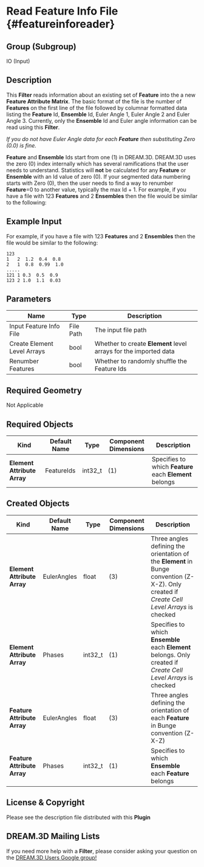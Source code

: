 Read Feature Info File {#featureinforeader}
=============

## Group (Subgroup) ##

IO (Input)

## Description ##

This **Filter** reads information about an existing set of **Feature** into the a new **Feature Attribute Matrix**. The basic format of the file is the number of **Features** on the first line of the file followed by columnar formatted data listing the **Feature** Id, **Ensemble** Id, Euler Angle 1, Euler Angle 2 and Euler Angle 3. Currently, only the **Ensemble** Id and Euler angle information can be read using this **Filter**.

*If you do not have Euler Angle data for each **Feature** then substituting Zero (0.0) is fine.*

**Feature** and **Ensemble** Ids start from one (1) in DREAM.3D. DREAM.3D uses the zero (0) index internally which has several ramifications that the user needs to understand. Statistics will **not** be calculated for any **Feature** or **Ensemble** with an Id value of zero (0). If your segmented data numbering starts with Zero (0), then the user needs to find a way to renumber **Feature**=0 to another value, typically the max Id + 1. For example, if you have a file with 123 **Features** and 2 **Ensembles** then the file would be similar to the following: 

## Example Input ##

For example, if you have a file with 123 **Features** and 2 **Ensembles** then the file would be similar to the following:

    123
    1   2  1.2  0.4  0.8
    2   1  0.8  0.99  1.0
    .....
    121 1 0.3  0.5  0.9
    123 2 1.0  1.1  0.03

## Parameters ##

| Name | Type | Description |
|------|------|-------------|
| Input Feature Info File | File Path | The input file path |
| Create Element Level Arrays | bool | Whether to create **Element** level arrays for the imported data |
| Renumber Features | bool | Whether to randomly shuffle the Feature Ids |

## Required Geometry ##

Not Applicable

## Required Objects ##

| Kind | Default Name | Type | Component Dimensions | Description |
|------|--------------|------|----------------------|-------------|
| **Element Attribute Array** | FeatureIds | int32_t | (1) | Specifies to which **Feature** each **Element** belongs |

## Created Objects ##

| Kind | Default Name | Type | Component Dimensions | Description |
|------|--------------|-------------|---------|----------|
| **Element Attribute Array** | EulerAngles | float | (3)  | Three angles defining the orientation of the **Element** in Bunge convention (Z-X-Z). Only created if _Create Cell Level Arrays_ is checked |
| **Element Attribute Array** | Phases | int32_t | (1) | Specifies to which **Ensemble** each **Element** belongs. Only created if _Create Cell Level Arrays_ is checked |
| **Feature Attribute Array** | EulerAngles | float | (3) | Three angles defining the orientation of each **Feature** in Bunge convention (Z-X-Z) |
| **Feature Attribute Array** | Phases | int32_t | (1) | Specifies to which **Ensemble** each **Feature** belongs |

## License & Copyright ##

Please see the description file distributed with this **Plugin**

## DREAM.3D Mailing Lists ##

If you need more help with a **Filter**, please consider asking your question on the [DREAM.3D Users Google group!](https://groups.google.com/forum/?hl=en#!forum/dream3d-users)


